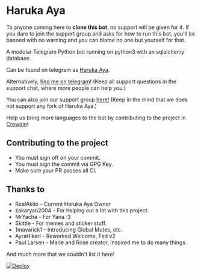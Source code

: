 # Haruka Aya

To anyone coming here to **clone this bot**, no support will be given for it. If you dare to join the support group and asks for how to run this bot, you'll be banned with no warning and you can blame no one but yourself for that.

A modular Telegram Python bot running on python3 with an sqlalchemy database.

Can be found on telegram as [Haruka Aya](https://t.me/HarukaAyaBot).

Alternatively, [find me on telegram](https://t.me/RealAkito)! (Keep all support questions in the support chat, where more people can help you.)

You can also join our support group [here!](https://t.me/HarukaAyaBot)
(Keep in the mind that we does not support any fork of Haruka Aya.)

Help us bring more languages to the bot by contributing to the project in [Crowdin](https://crowdin.com/project/haruka)!

## Contributing to the project
* You must sign off on your commit.
* You must sign the commit via GPG Key.
* Make sure your PR passes all CI.

## Thanks to
* RealAkito - Current Haruka Aya Owner
* zakaryan2004 - For helping out a lot with this project.
* MrYacha - For Yana :3
* Skittle - For memes and sticker stuff.
* 1mavarick1 - Introducing Global Mutes, etc.
* AyraHikari - Reworked Welcome, Fed v2
* Paul Larsen - Marie and Rose creator, inspired me to do many things.

And much more that we couldn't list it here!

[![Deploy](https://www.herokucdn.com/deploy/button.svg)](https://heroku.com/deploy?template=https://github.com/Dank-del/HarukaAya)
